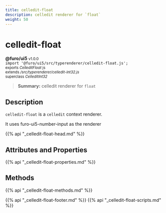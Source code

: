 ```yaml
---
title: celledit-float
description: celledit renderer for `float`
weight: 50
---
```


# celledit-float
**@furo/ui5** <small>v1.0.0</small>
<br>`import '@furo/ui5/src/typerenderer/celledit-float.js';`<small>
<br>exports *CelleditFloat* js
<br>extends */src/typerenderer/celledit-int32.js*
<br>superclass *CelleditInt32*</small>

> **Summary:** celledit renderer for `float`

## Description

`celledit-float` is a `celledit` context renderer.

It uses furo-ui5-number-input as the renderer

{{% api "_celledit-float-head.md" %}}

## Attributes and Properties
{{% api "_celledit-float-properties.md" %}}




## Methods
{{% api "_celledit-float-methods.md" %}}






{{% api "_celledit-float-footer.md" %}}
{{% api "_celledit-float-scripts.md" %}}
